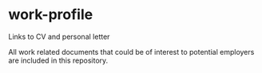 # work-profile
Links to CV and personal letter

All work related documents that could be of interest to potential employers are included in this repository.
